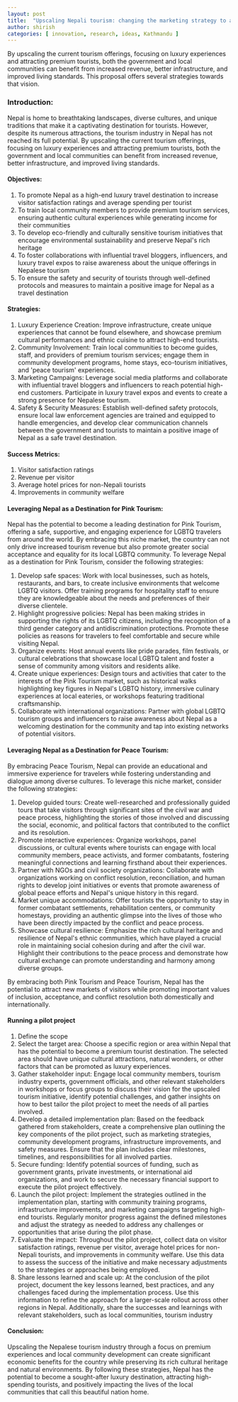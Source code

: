 ```yaml
---
layout: post
title:  "Upscaling Nepali tourism: changing the marketing strategy to attract tourists to increase revenue per visitor"
author: shirish
categories: [ innovation, research, ideas, Kathmandu ]
---
```


By upscaling the current tourism offerings, focusing on luxury experiences and attracting premium tourists, both the government and local communities can benefit from increased revenue, better infrastructure, and improved living standards. This proposal offers several strategies towards that vision.

### Introduction:
Nepal is home to breathtaking landscapes, diverse cultures, and unique traditions that make it a captivating destination for tourists. However, despite its numerous attractions, the tourism industry in Nepal has not reached its full potential. By upscaling the current tourism offerings, focusing on luxury experiences and attracting premium tourists, both the government and local communities can benefit from increased revenue, better infrastructure, and improved living standards.

#### Objectives:
1. To promote Nepal as a high-end luxury travel destination to increase visitor satisfaction ratings and average spending per tourist
2. To train local community members to provide premium tourism services, ensuring authentic cultural experiences while generating income for their communities
3. To develop eco-friendly and culturally sensitive tourism initiatives that encourage environmental sustainability and preserve Nepal's rich heritage
4. To foster collaborations with influential travel bloggers, influencers, and luxury travel expos to raise awareness about the unique offerings in Nepalese tourism
5. To ensure the safety and security of tourists through well-defined protocols and measures to maintain a positive image for Nepal as a travel destination

#### Strategies:
1. Luxury Experience Creation: Improve infrastructure, create unique experiences that cannot be found elsewhere, and showcase premium cultural performances and ethnic cuisine to
attract high-end tourists.
2. Community Involvement: Train local communities to become guides, staff, and providers of premium tourism services; engage them in community development programs, home stays,
eco-tourism initiatives, and 'peace tourism' experiences.
3. Marketing Campaigns: Leverage social media platforms and collaborate with influential travel bloggers and influencers to reach potential high-end customers. Participate in
luxury travel expos and events to create a strong presence for Nepalese tourism.
4. Safety & Security Measures: Establish well-defined safety protocols, ensure local law enforcement agencies are trained and equipped to handle emergencies, and develop clear
communication channels between the government and tourists to maintain a positive image of Nepal as a safe travel destination.

#### Success Metrics:
1. Visitor satisfaction ratings
2. Revenue per visitor
3. Average hotel prices for non-Nepali tourists
4. Improvements in community welfare

#### Leveraging Nepal as a Destination for Pink Tourism:
Nepal has the potential to become a leading destination for Pink Tourism, offering a safe, supportive, and engaging experience for LGBTQ travelers from around the world. By embracing this niche market, the country can not only drive increased tourism revenue but also promote greater social acceptance and equality for its local LGBTQ community. To leverage Nepal as a destination for Pink Tourism, consider the following strategies:

1. Develop safe spaces: Work with local businesses, such as hotels, restaurants, and bars, to create inclusive environments that welcome LGBTQ visitors. Offer training programs
for hospitality staff to ensure they are knowledgeable about the needs and preferences of their diverse clientele.
2. Highlight progressive policies: Nepal has been making strides in supporting the rights of its LGBTQ citizens, including the recognition of a third gender category and
antidiscrimination protections. Promote these policies as reasons for travelers to feel comfortable and secure while visiting Nepal.
3. Organize events: Host annual events like pride parades, film festivals, or cultural celebrations that showcase local LGBTQ talent and foster a sense of community among
visitors and residents alike.
4. Create unique experiences: Design tours and activities that cater to the interests of the Pink Tourism market, such as historical walks highlighting key figures in Nepal's
LGBTQ history, immersive culinary experiences at local eateries, or workshops featuring traditional craftsmanship.
5. Collaborate with international organizations: Partner with global LGBTQ tourism groups and influencers to raise awareness about Nepal as a welcoming destination for the
community and tap into existing networks of potential visitors.

#### Leveraging Nepal as a Destination for Peace Tourism:
By embracing Peace Tourism, Nepal can provide an educational and immersive experience for travelers while fostering understanding and dialogue among diverse cultures. To leverage this niche market, consider the following strategies:

1. Develop guided tours: Create well-researched and professionally guided tours that take visitors through significant sites of the civil war and peace process, highlighting the stories of those involved and discussing the social, economic, and political factors that contributed to the conflict and its resolution.
2. Promote interactive experiences: Organize workshops, panel discussions, or cultural events where tourists can engage with local community members, peace activists, and former combatants, fostering meaningful connections and learning firsthand about their experiences.
3. Partner with NGOs and civil society organizations: Collaborate with organizations working on conflict resolution, reconciliation, and human rights to develop joint initiatives or events that promote awareness of global peace efforts and Nepal's unique history in this regard.
4. Market unique accommodations: Offer tourists the opportunity to stay in former combatant settlements, rehabilitation centers, or community homestays, providing an authentic glimpse into the lives of those who have been directly impacted by the conflict and peace process.
5. Showcase cultural resilience: Emphasize the rich cultural heritage and resilience of Nepal's ethnic communities, which have played a crucial role in maintaining social cohesion during and after the civil war. Highlight their contributions to the peace process and demonstrate how cultural exchange can promote understanding and harmony among
diverse groups.

By embracing both Pink Tourism and Peace Tourism, Nepal has the potential to attract new markets of visitors while promoting important values of inclusion, acceptance, and conflict resolution both domestically and internationally.

#### Running a pilot project

1. Define the scope
2. Select the target area: Choose a specific region or area within Nepal that has the potential to become a premium tourist destination. The selected area should have unique
cultural attractions, natural wonders, or other factors that can be promoted as luxury experiences.
3. Gather stakeholder input: Engage local community members, tourism industry experts, government officials, and other relevant stakeholders in workshops or focus groups to discuss their vision for the upscaled tourism initiative, identify potential challenges, and gather insights on how to best tailor the pilot project to meet the needs of all parties involved.
4. Develop a detailed implementation plan: Based on the feedback gathered from stakeholders, create a comprehensive plan outlining the key components of the pilot project, such as marketing strategies, community development programs, infrastructure improvements, and safety measures. Ensure that the plan includes clear milestones, timelines, and responsibilities for all involved parties.
5. Secure funding: Identify potential sources of funding, such as government grants, private investments, or international aid organizations, and work to secure the necessary financial support to execute the pilot project effectively.
6. Launch the pilot project: Implement the strategies outlined in the implementation plan, starting with community training programs, infrastructure improvements, and marketing campaigns targeting high-end tourists. Regularly monitor progress against the defined milestones and adjust the strategy as needed to address any challenges or opportunities that arise during the pilot phase.
7. Evaluate the impact: Throughout the pilot project, collect data on visitor satisfaction ratings, revenue per visitor, average hotel prices for non-Nepali tourists, and improvements in community welfare. Use this data to assess the success of the initiative and make necessary adjustments to the strategies or approaches being employed.
8. Share lessons learned and scale up: At the conclusion of the pilot project, document the key lessons learned, best practices, and any challenges faced during the implementation process. Use this information to refine the approach for a larger-scale rollout across other regions in Nepal. Additionally, share the successes and learnings with relevant stakeholders, such as local communities, tourism industry


#### Conclusion:
Upscaling the Nepalese tourism industry through a focus on premium experiences and local community development can create significant economic benefits for the country while preserving its rich cultural heritage and natural environments. By following these strategies, Nepal has the potential to become a sought-after luxury destination, attracting high-spending tourists, and positively impacting the lives of the local communities that call this beautiful nation home.

